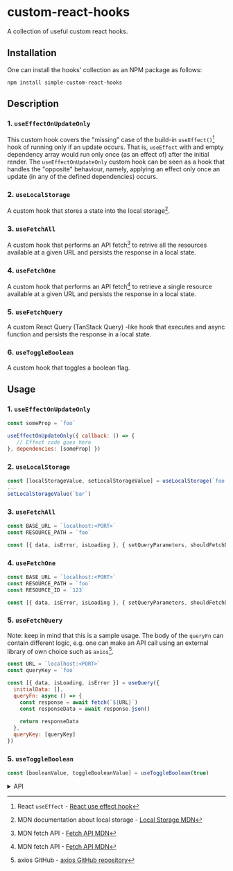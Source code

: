 # custom-react-hooks

A collection of useful custom react hooks.

## Installation

One can install the hooks' collection as an NPM package as follows:

```
npm install simple-custom-react-hooks
```

## Description

### 1. `useEffectOnUpdateOnly`

This custom hook covers the "missing" case of the build-in `useEffect()`[^1] hook of running only if an update occurs. That is, `useEffect` with and empty dependency array would run only once (as an effect of) after the initial render.
The `useEffectOnUpdateOnly` custom hook can be seen as a hook that handles the "opposite" behaviour, namely, applying an effect only once an update (in any of the defined dependencies) occurs.

### 2. `useLocalStorage`

A custom hook that stores a state into the local storage[^2].

### 3. `useFetchAll`

A custom hook that performs an API fetch[^3] to retrive all the resources available at a given URL and persists the response in a local state.

### 4. `useFetchOne`

A custom hook that performs an API fetch[^3] to retrieve a single resource available at a given URL and persists the response in a local state.

### 5. `useFetchQuery`

A custom React Query (TanStack Query) -like hook that executes and async function and persists the response in a local state. 

### 6. `useToggleBoolean`

A custom hook that toggles a boolean flag.

## Usage

### 1. `useEffectOnUpdateOnly`

```js
const someProp = `foo`

useEffectOnUpdateOnly({ callback: () => {
   // Effect code goes here
}, dependencies: [someProp] }) 
```

### 2. `useLocalStorage`

```js
const [localStorageValue, setLocalStorageValue] = useLocalStorage(`foo`)
...
setLocalStorageValue(`bar`)
```

### 3. `useFetchAll`

```js
const BASE_URL = `localhost:<PORT>`
const RESOURCE_PATH = `foo`

const [{ data, isError, isLoading }, { setQueryParameters, shouldFetchData }] = useFetchAll(BASE_URL}/${RESOURCE_PATH}`)
```
### 4. `useFetchOne`

```js
const BASE_URL = `localhost:<PORT>`
const RESOURCE_PATH = `foo`
const RESOURCE_ID = `123`

const [{ data, isError, isLoading }, { setQueryParameters, shouldFetchData }] = useFetchAll(BASE_URL}/${RESOURCE_PATH}/${RESOURCE_ID}`)
```

### 5. `useFetchQuery`
Note: keep in mind that this is a sample usage. The body of the `queryFn` can contain different logic, e.g. one can make an API call using an external library of own choice such as `axios`[^4].

```js
const URL = `localhost:<PORT>`
const queryKey = `foo`

const [{ data, isLoading, isError }] = useQuery({
  initialData: [], 
  queryFn: async () => {
    const response = await fetch(`${URL}`)
    const responseData = await response.json()
      
    return responseData
  }, 
  queryKey: [queryKey]
})
```

### 5. `useToggleBoolean`

```js
const [booleanValue, toggleBooleanValue] = useToggleBoolean(true)
```

<details>
  <summary>API</summary>
  
  ### 1. useEffectOnUpdateOnly
  
  In the following `objArg: Args<T>` is used to describe the object that is passed to the hook.

  ```js
  type = Args<T> = {
    dependencies: Array<T>
    callback: () => void
  }
  ```

  #### `objArg.dependencies`
  Type: `Array<T>`

  The array on which the effect depends.

  #### `objArg.callback`
  Type: `() => void`

  The effect/function executed after an update in the dependency array occurs.

  ### 2. `useLocalStorage`
  
  #### `key`
  Type: `string`

  The identifier to which the value that is stored corresponds to.

  ### 3. `useFetchAll`

  #### `uri`
  Type: `string`

  #### `queryParams`
  Type: `QueryParams`

  Default value: `{ limit: 100 }: QueryParams`

  ```js
    type QueryParams = {
      limit: number
      page?: number
      sort?: Sort
    }

    type Sort = {
      sortOrder: SortOrderEnum
      sortField: string
    }

    enum SortOrderEnum {
      asc = `ASC`,
      DESC = `DESC`
    }
  ```

  #### `initialData`
  Type: `Array<T>`

  Default value: `[]`

  ### 4. `useFetchOne`

  #### `uri`
  Type: `string`

  #### `id`
  Type: `string`

  #### `initialData`
  Type: `object`

  ### 5. `useFetchQuery`

  In the following objArg: Args<T> is used to describe the object that is passed to the hook.

  ```js
  type = Args<T> = {
    initialData: Array<T>
    queryKey: string
    callback: () => Promise<T>
  }
  ```

  #### `argObj.initialData`
  Type: `Array<T>`

  #### `argObj.queryKey`
  Type: `Array<string>`

  #### `queryFn`
  Type: `() => Promise<T>`

  ### 6. `useToggleBoolean`

  #### `initialValue`
  Type: `boolean`
</details>

[^1]: React `useEffect` - [React use effect hook](https://react.dev/reference/react/useEffect)
[^2]: MDN documentation about local storage - [Local Storage MDN](https://developer.mozilla.org/en-US/docs/Web/API/Window/localStorage)
[^3]: MDN fetch API - [Fetch API MDN](https://developer.mozilla.org/en-US/docs/Web/API/Fetch_API)
[^4]: axios GitHub - [axios GitHub repository](https://github.com/axios/axios)
